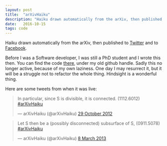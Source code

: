 ```yaml
---
layout: post
title:  "arXivHaiku"
description: "Haiku drawn automatically from the arXiv, then published to Twitter"
date:   2016-10-15
tags: code
---
```


Haiku drawn automatically from the arXiv, then published to [Twitter](https://twitter.com/arxivhaiku) and to [Facebook](https://www.facebook.com/arxivhaiku).

Before I was a Software developer, I was still a PhD student and I wrote this then.  You can find the code [there](https://github.com/Schottkey/arXivHaiku), under my old github handle.   Sadly this no longer active, because of my own laziness.  One day I may resurrect it, but it will be a struggle not to refactor the whole thing.  Hindsight is a wonderful thing.

Here are some tweets from when it was live:

<blockquote class="twitter-tweet" data-lang="en-gb"><p lang="en" dir="ltr">In particular, since S is divisible, it is connected.  (1112.6012) <a href="https://twitter.com/hashtag/arXivHaiku?src=hash">#arXivHaiku</a></p>&mdash; arXivHaiku (@arXivHaiku) <a href="https://twitter.com/arXivHaiku/status/262909492948238336">29 October 2012</a></blockquote>
<script async src="//platform.twitter.com/widgets.js" charset="utf-8"></script>

<blockquote class="twitter-tweet" data-lang="en-gb"><p lang="en" dir="ltr">Let S then be a (possibly disconnected) subsurface of S, (0911.5078) <a href="https://twitter.com/hashtag/arXivHaiku?src=hash">#arXivHaiku</a></p>&mdash; arXivHaiku (@arXivHaiku) <a href="https://twitter.com/arXivHaiku/status/309955976142925824">8 March 2013</a></blockquote>
<script async src="//platform.twitter.com/widgets.js" charset="utf-8"></script>

